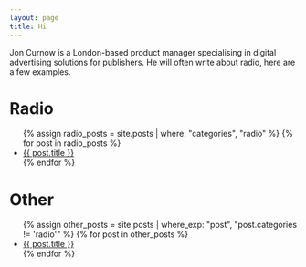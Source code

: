```yaml
---
layout: page
title: Hi
---
```


Jon Curnow is a London-based product manager specialising in digital advertising solutions for publishers. He will often write about radio, here are a few examples.

<h1>Radio</h1>
<ul>
  {% assign radio_posts = site.posts | where: "categories", "radio" %}
  {% for post in radio_posts %}
    <li>
      <a href="{{ post.url }}">{{ post.title }}</a>
    </li>
  {% endfor %}
</ul>

<h1>Other</h1>
<ul>
  {% assign other_posts = site.posts | where_exp: "post", "post.categories != 'radio'" %}
  {% for post in other_posts %}
    <li>
      <a href="{{ post.url }}">{{ post.title }}</a>
    </li>
  {% endfor %}
</ul>

<!-- original code 
<ul>
  {% for post in site.posts %}
    <li>
      <a href="{{ post.url }}">{{ post.title }}</a>, ({{ post.date | date: "%B %Y" }})
    </li>
  {% endfor %}
</ul>
-->
